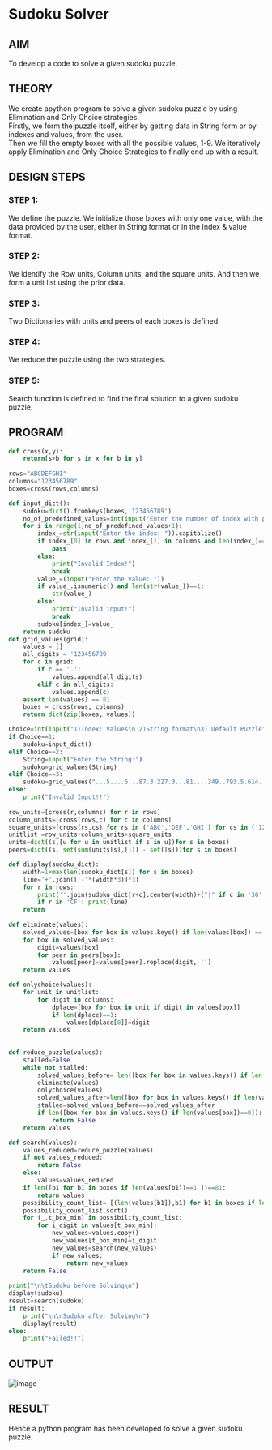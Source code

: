 # Sudoku Solver
## AIM
To develop a code to solve a given sudoku puzzle.

## THEORY
We create apython program to solve a given sudoku puzzle by using Elimination and Only Choice strategies.<br>
Firstly, we form the puzzle itself, either by getting data in String form or by indexes and values, from the user.<br>
Then we fill the empty boxes with all the possible values, 1-9. We iteratively apply Elimination and Only Choice Strategies to finally end up with a result.

## DESIGN STEPS

### STEP 1:
We define the puzzle. We initialize those boxes with only one value, with the data provided by the user, either in String format or in the Index & value format.
### STEP 2:
We identify the Row units, Column units, and the square units. And then we form a unit list using the prior data. 
### STEP 3:
Two Dictionaries with units and peers of each boxes is defined.
### STEP 4:
We reduce the puzzle using the two strategies. 
### STEP 5:
Search function is defined to find the final solution to a given sudoku puzzle.

## PROGRAM
```python
def cross(x,y):
    return[s+b for s in x for b in y]
    
rows="ABCDEFGHI"
columns="123456789"
boxes=cross(rows,columns)

def input_dict():
    sudoku=dict().fromkeys(boxes,'123456789')
    no_of_predefined_values=int(input("Enter the number of index with predefined values: "))
    for i in range(1,no_of_predefined_values+1):
        index_=str(input("Enter the index: ")).capitalize()
        if index_[0] in rows and index_[1] in columns and len(index_)==2:
            pass
        else:
            print("Invalid Index!")
            break
        value_=(input("Enter the value: "))
        if value_.isnumeric() and len(str(value_))==1:
            str(value_)
        else:
            print("Invalid input!")
            break
        sudoku[index_]=value_
    return sudoku
def grid_values(grid):
    values = []
    all_digits = '123456789'
    for c in grid:
        if c == '.':
            values.append(all_digits)
        elif c in all_digits:
            values.append(c)
    assert len(values) == 81
    boxes = cross(rows, columns)
    return dict(zip(boxes, values))

Choice=int(input("1)Index: Values\n 2)String format\n3) Default Puzzle"))
if Choice==1:
    sudoku=input_dict()
elif Choice==2:
    String=input("Enter the String:")
    sudoku=grid_values(String)
elif Choice==3:
    sudoku=grid_values("...5....6...87.3.227.3...81....349..793.5.614..879....92...3.575.6.87...3....5...")
else:
    print("Invalid Input!!")
    
row_units=[cross(r,columns) for r in rows]
column_units=[cross(rows,c) for c in columns]
square_units=[cross(rs,cs) for rs in ('ABC','DEF','GHI') for cs in ('123','456','789')]
unitlist =row_units+column_units+square_units
units=dict((s,[u for u in unitlist if s in u])for s in boxes)
peers=dict((s, set(sum(units[s],[])) - set([s]))for s in boxes)

def display(sudoku_dict):
    width=1+max(len(sudoku_dict[s]) for s in boxes)
    line='+'.join(['-'*(width*3)]*3)
    for r in rows:
        print(''.join(sudoku_dict[r+c].center(width)+("|" if c in '36' else '')for c in columns))
        if r in 'CF': print(line)
    return
    
def eliminate(values):
    solved_values=[box for box in values.keys() if len(values[box]) == 1]
    for box in solved_values:
        digit=values[box]
        for peer in peers[box]:
            values[peer]=values[peer].replace(digit, '')
    return values           

def onlychoice(values):
    for unit in unitlist:
        for digit in columns:
            dplace=[box for box in unit if digit in values[box]]
            if len(dplace)==1:
                values[dplace[0]]=digit
    return values
    
                                                                                                                                                       
def reduce_puzzle(values):
    stalled=False
    while not stalled:
        solved_values_before= len([box for box in values.keys() if len(values[box])==1])
        eliminate(values)
        onlychoice(values)
        solved_values_after=len([box for box in values.keys() if len(values[box])==1])
        stalled=solved_values_before==solved_values_after
        if len([box for box in values.keys() if len(values[box])==0]):
            return False
    return values

def search(values):
    values_reduced=reduce_puzzle(values)
    if not values_reduced:
        return False
    else:
        values=values_reduced
    if len([b1 for b1 in boxes if len(values[b1])==1 ])==81:
        return values
    possibility_count_list= [(len(values[b1]),b1) for b1 in boxes if len(values[b1])>1]
    possibility_count_list.sort()
    for (_,t_box_min) in possibility_count_list:
        for i_digit in values[t_box_min]:
            new_values=values.copy()
            new_values[t_box_min]=i_digit
            new_values=search(new_values)
            if new_values:
                return new_values
    return False
    
print("\n\tSudoku before Solving\n")
display(sudoku)
result=search(sudoku)
if result:
    print("\n\nSudoku after Solving\n")
    display(result)
else:
    print("Failed!!")    

```
## OUTPUT
![image](https://user-images.githubusercontent.com/65499285/172666345-c07447c6-7c4e-4db1-8f3e-4cba96d4b750.png)

## RESULT
Hence a python program has been developed to solve a given sudoku puzzle.
